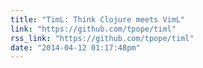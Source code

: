 ```yaml
---
title: "TimL: Think Clojure meets VimL"
link: "https://github.com/tpope/timl"
rss_link: "https://github.com/tpope/timl"
date: "2014-04-12 01:17:48pm"
---
```

